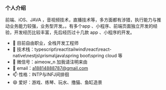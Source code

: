 ### 个人介绍

前端、iOS、JAVA ，音视频技术，直播技术等，多方面都有涉猎，执行能力与推动业务能力较强，业务型开发。。有多个app 、小程序、前端页面独立开发的经验，开发经历比较丰富，先后经历过十几款 app 、小程序的开发。

- 🔭 目前自由职业，全栈开发工程师
- 🌱 技术栈：typescript\react\tailwind\react\react-native\nestjs\prisma\java\spring boot\spring cloud 等
- 👯 微信号：aimeow_n 加我请注明来由
- 🤔 email：a18814888787@gmail.com
- 📫 性格：INTP与INFJ间排徊 
- 😄 爱好：游戏、练琴、玩水、撸猫、鱼缸造景
